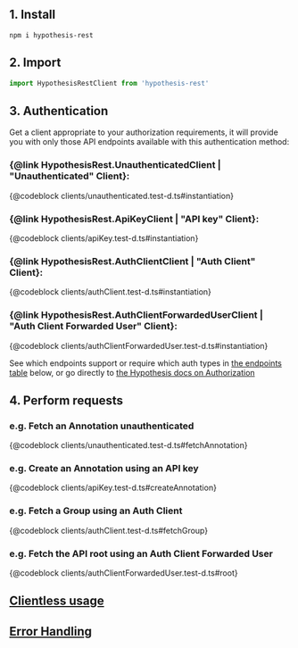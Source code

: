 ## 1. Install
```
npm i hypothesis-rest
```

## 2. Import
```ts
import HypothesisRestClient from 'hypothesis-rest'
```

## 3. Authentication
Get a client appropriate to your authorization requirements, it will provide you with only those API endpoints available with this authentication method:

### {@link HypothesisRest.UnauthenticatedClient | "Unauthenticated" Client}:

{@codeblock clients/unauthenticated.test-d.ts#instantiation}

### {@link HypothesisRest.ApiKeyClient | "API key" Client}:

{@codeblock clients/apiKey.test-d.ts#instantiation}

### {@link HypothesisRest.AuthClientClient | "Auth Client" Client}:

{@codeblock clients/authClient.test-d.ts#instantiation}

### {@link HypothesisRest.AuthClientForwardedUserClient | "Auth Client Forwarded User" Client}:

{@codeblock clients/authClientForwardedUser.test-d.ts#instantiation}

See which endpoints support or require which auth types in [the endpoints table](#endpoints) below, or go directly to [the Hypothesis docs on Authorization](https://h.readthedocs.io/en/latest/api-reference/v1/#section/Hypothesis-API/Authorization)

## 4. Perform requests

### e.g. Fetch an Annotation unauthenticated
{@codeblock clients/unauthenticated.test-d.ts#fetchAnnotation}

### e.g. Create an Annotation using an API key
{@codeblock clients/apiKey.test-d.ts#createAnnotation}

### e.g. Fetch a Group using an Auth Client
{@codeblock clients/authClient.test-d.ts#fetchGroup}

### e.g. Fetch the API root using an Auth Client Forwarded User
{@codeblock clients/authClientForwardedUser.test-d.ts#root}

## [Clientless usage](clientless-usage.md)

## [Error Handling](error-handling.md)
